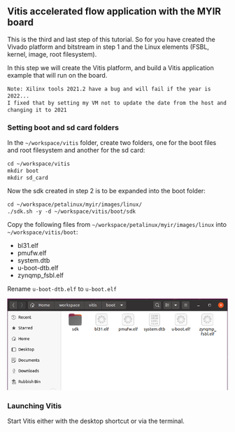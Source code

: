 ## Vitis accelerated flow application with the MYIR board
This is the third and last step of this tutorial. So for you have created the Vivado platform and bitstream in step 1 and the Linux elements (FSBL, kernel, image, root filesystem).

In this step we will create the Vitis platform, and build a Vitis application example that will run on the board.
```
Note: Xilinx tools 2021.2 have a bug and will fail if the year is 2022...
I fixed that by setting my VM not to update the date from the host and changing it to 2021
```
### Setting boot and sd card folders
In the `~/workspace/vitis` folder, create two folders, one for the boot files and root filesystem and another for the sd card:
```
cd ~/workspace/vitis
mkdir boot
mkdir sd_card
```
Now the sdk created in step 2 is to be expanded into the boot folder:
```
cd ~/workspace/petalinux/myir/images/linux/
./sdk.sh -y -d ~/workspace/vitis/boot/sdk
```
Copy the following files from `~/workspace/petalinux/myir/images/linux` into `~/workspace/vitis/boot`:
* bl31.elf
* pmufw.elf
* system.dtb
* u-boot-dtb.elf
* zynqmp_fsbl.elf

Rename `u-boot-dtb.elf` to `u-boot.elf`

![missing file](images/03_010.png)

### Launching Vitis
Start Vitis either with the desktop shortcut or via the terminal.
